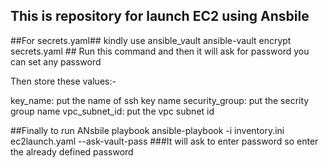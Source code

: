 ## This is repository for launch EC2 using Ansbile


##For secrets.yaml##    kindly use ansible_vault
ansible-vault encrypt secrets.yaml  ## Run this command and then it will ask for password you can set any password

Then store these values:-

key_name: put the name of ssh key name
security_group: put the secrity group name
vpc_subnet_id: put the vpc subnet id  

##Finally to run ANsbile playbook
ansible-playbook -i inventory.ini ec2launch.yaml --ask-vault-pass  ###It will ask to enter password so enter the already defined password






